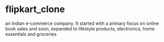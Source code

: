 # flipkart_clone
an Indian e-commerce company. It started with a primary focus on online book sales and soon, expanded to lifestyle products, electronics, home essentials and groceries
